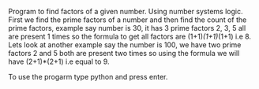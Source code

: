 Program to find factors of a given number. Using number systems logic. First we find the prime factors of a number and then find the count of the prime factors, example say number is 30, it has 3 prime factors 2, 3, 5 all are present 1 times so the formula to get all factors are (1+1)*(1+1)*(1+1) i.e 8. Lets look at another example say the number is 100, we have two prime factors 2 and 5 both are present two times so using the formula we will have (2+1)*(2+1) i.e equal to 9.

To use the progarm type python <filename> and press enter.
